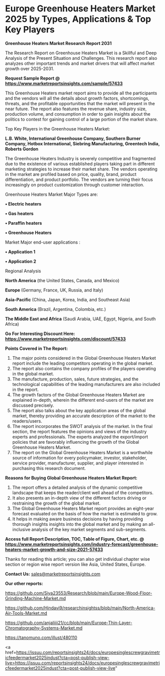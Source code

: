 # Europe Greenhouse Heaters Market 2025 by Types, Applications & Top Key Players

<strong>Greenhouse Heaters Market Research Report 2031</strong>

The Research Report on Greenhouse Heaters Market is a Skillful and Deep Analysis of the Present Situation and Challenges. This research report also analyzes other important trends and market drivers that will affect market growth over 2025-2031.

<strong>Request Sample Report @ <a href=https://www.marketreportsinsights.com/sample/57433>https://www.marketreportsinsights.com/sample/57433</a></strong>

This Greenhouse Heaters market report aims to provide all the participants and the vendors will all the details about growth factors, shortcomings, threats, and the profitable opportunities that the market will present in the near future. The report also features the revenue share, industry size, production volume, and consumption in order to gain insights about the politics to contest for gaining control of a large portion of the market share.

Top Key Players in the Greenhouse Heaters Market:

<strong>L.B. White, International Greenhouse Company, Southern Burner Company, Hotbox International, Siebring Manufacturing, Greentech India, Roberts Gordon</strong>

The Greenhouse Heaters Industry is severely competitive and fragmented due to the existence of various established players taking part in different marketing strategies to increase their market share. The vendors operating in the market are profiled based on price, quality, brand, product differentiation, and product portfolio. The vendors are turning their focus increasingly on product customization through customer interaction.

Greenhouse Heaters Market Major Types are:

<strong>• Electric heaters

• Gas heaters

• Paraffin heaters

• Greenhouse Heaters</strong>

Market Major end-user applications :

<strong>• Application 1

• Application 2</strong>

Regional Analysis

</u><strong><b>North America</b></strong> (the United States, Canada, and Mexico)

<strong><b>Europe </b></strong>(Germany, France, UK, Russia, and Italy)

<strong><b>Asia-Pacific</b></strong> (China, Japan, Korea, India, and Southeast Asia)

<strong><b>South America</b></strong> (Brazil, Argentina, Colombia, etc.)

<strong><b>The Middle East and Africa</b></strong> (Saudi Arabia, UAE, Egypt, Nigeria, and South Africa)

<strong>Go For Interesting Discount Here: <a href=https://www.marketreportsinsights.com/discount/57433>https://www.marketreportsinsights.com/discount/57433</a></strong>

<strong>Points Covered in The Report:</strong>
<ol>
  <li>The major points considered in the Global Greenhouse Heaters Market report include the leading competitors operating in the global market.</li>
  <li>The report also contains the company profiles of the players operating in the global market.</li>
  <li>The manufacture, production, sales, future strategies, and the technological capabilities of the leading manufacturers are also included in the report.</li>
  <li>The growth factors of the Global Greenhouse Heaters Market are explained in-depth, wherein the different end-users of the market are discussed precisely.</li>
  <li>The report also talks about the key application areas of the global market, thereby providing an accurate description of the market to the readers/users.</li>
  <li>The report incorporates the SWOT analysis of the market. In the final section, the report features the opinions and views of the industry experts and professionals. The experts analyzed the export/import policies that are favorably influencing the growth of the Global Greenhouse Heaters Market.</li>
  <li>The report on the Global Greenhouse Heaters Market is a worthwhile source of information for every policymaker, investor, stakeholder, service provider, manufacturer, supplier, and player interested in purchasing this research document.</li>
</ol>
<strong>Reasons for Buying Global Greenhouse Heaters Market Report:</strong>

<ol>
  <li>The report offers a detailed analysis of the dynamic competitive landscape that keeps the reader/client well ahead of the competitors.</li>
  <li>It also presents an in-depth view of the different factors driving or restraining the growth of the global market.</li>
  <li>The Global Greenhouse Heaters Market report provides an eight-year forecast evaluated on the basis of how the market is estimated to grow.</li>
  <li>It helps in making aware business decisions by having providing thorough insights insights into the global market and by making an all-inclusive analysis of the key market segments and sub-segments.</li>
</ol>
<strong>Access full Report Description, TOC, Table of Figure, Chart, etc. @ <a href=https://www.marketreportsinsights.com/industry-forecast/greenhouse-heaters-market-growth-and-size-2021-57433>https://www.marketreportsinsights.com/industry-forecast/greenhouse-heaters-market-growth-and-size-2021-57433</a></strong>


Thanks for reading this article; you can also get individual chapter wise section or region wise report version like Asia, United States, Europe.

<strong>Contact Us:</strong>
sales@marketreportsinsights.com

<strong>Our other reports:</strong>

<a href=https://github.com/Siya23553/Research/blob/main/Europe-Wood-Floor-Grinding-Machine-Market.md>https://github.com/Siya23553/Research/blob/main/Europe-Wood-Floor-Grinding-Machine-Market.md</a>

<a href=https://github.com/Hindavi9/researchinsightss/blob/main/North-America-Air-Tools-Market.md>https://github.com/Hindavi9/researchinsightss/blob/main/North-America-Air-Tools-Market.md</a>

<a href=https://github.com/anjaliiii21/cc/blob/main/Europe-Thin-Layer-Chromatography-Systems-Market.md>https://github.com/anjaliiii21/cc/blob/main/Europe-Thin-Layer-Chromatography-Systems-Market.md</a>

<a href=https://tanomuno.com/illust/480110>https://tanomuno.com/illust/480110</a>

<a href=https://issuu.com/reportsinsights24/docs/europesinglescrewgravimetricfeedermarket2025indust?cta=post-publish-view-live>https://issuu.com/reportsinsights24/docs/europesinglescrewgravimetricfeedermarket2025indust?cta=post-publish-view-live</a>"
